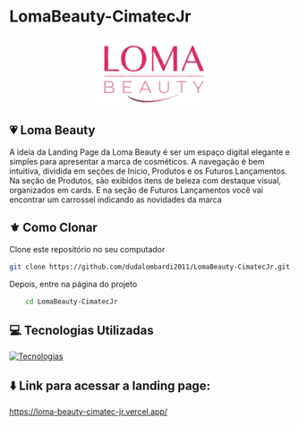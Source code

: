 # LomaBeauty-CimatecJr
<div align="center">
  <img src="./src/imagens/Gemini_Generated_Image_ax7w3uax7w3uax7w-removebg-preview.png" alt="logo da loma beauty" width="200px"/>
</div>

## 💗 Loma Beauty

A ideia da Landing Page da Loma Beauty é ser um espaço digital elegante e simples para apresentar a marca de cosméticos. A navegação é bem intuitiva, dividida em seções de Início, Produtos e os Futuros Lançamentos. Na seção de Produtos, são exibidos itens de beleza com destaque visual, organizados em cards. E na seção de Futuros Lançamentos você vai encontrar um carrossel indicando as novidades da marca

## ⚜️ Como Clonar
Clone este repositório no seu computador
   ```bash
   git clone https://github.com/dudalombardi2011/LomaBeauty-CimatecJr.git
   ```

Depois, entre na página do projeto
```bash
    cd LomaBeauty-CimatecJr
```
## 💻 Tecnologias Utilizadas
[![Tecnologias](https://skillicons.dev/icons?i=html,css,js)](https://skillicons.dev)

## ⬇️ Link para acessar a landing page:
https://loma-beauty-cimatec-jr.vercel.app/